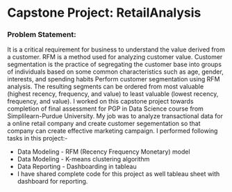 # Capstone Project: RetailAnalysis

### Problem Statement:
It is a critical requirement for business to understand the value derived from a customer. RFM is a method used for analyzing customer value.
Customer segmentation is the practice of segregating the customer base into groups of individuals based on some common characteristics such as age, gender, interests, and spending habits
Perform customer segmentation using RFM analysis. The resulting segments can be ordered from most valuable (highest recency, frequency, and value) to least valuable (lowest recency, frequency, and value).
I worked on this capstone project towards completion of final assessment for PGP in Data Science course from Simplilearn-Purdue University. My job was to analyze transactional data for a online retail company and create customer segementation so that company can create effective marketing campaign. I performed following tasks in this project:-

* Data Modeling - RFM (Recency Frequency Monetary) model
* Data Modeling - K-means clustering algorithm
* Data Reporting - Dashboarding in tableau
* I have shared complete code for this project as well tableau sheet with dashboard for reporting.

